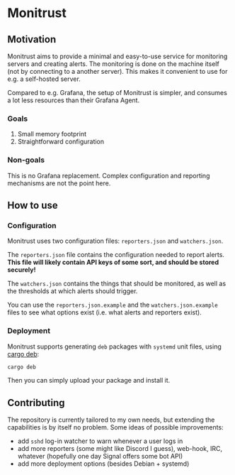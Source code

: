 # Monitrust

## Motivation

Monitrust aims to provide a minimal and easy-to-use service for monitoring
servers and creating alerts. The monitoring is done on the machine itself (not
by connecting to a another server). This makes it convenient to use for e.g. a
self-hosted server.

Compared to e.g. Grafana, the setup of Monitrust is simpler, and consumes a lot
less resources than their Grafana Agent.

### Goals

1. Small memory footprint
2. Straightforward configuration

### Non-goals

This is no Grafana replacement. Complex configuration and reporting mechanisms
are not the point here.

## How to use

### Configuration

Monitrust uses two configuration files: `reporters.json` and `watchers.json`.

The `reporters.json` file contains the configuration needed to report alerts.
**This file will likely contain API keys of some sort, and should be stored
securely!**

The `watchers.json` contains the things that should be monitored, as well as the
thresholds at which alerts should trigger.

You can use the `reporters.json.example` and the `watchers.json.example` files
to see what options exist (i.e. what alerts and reporters exist).

### Deployment

Monitrust supports generating `deb` packages with `systemd` unit files, using
[cargo deb](https://github.com/kornelski/cargo-deb):
```bash
cargo deb
```

Then you can simply upload your package and install it.

## Contributing

The repository is currently tailored to my own needs, but extending the
capabilities is by itself no problem. Some ideas of possible improvements:

* add `sshd` log-in watcher to warn whenever a user logs in
* add more reporters (some might like Discord I guess), web-hook, IRC, whatever
  (hopefully one day Signal offers some bot API)
* add more deployment options (besides Debian + systemd)
